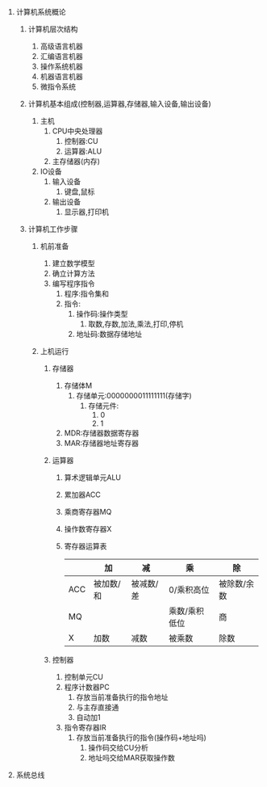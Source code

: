 1. 计算机系统概论
   1. 计算机层次结构
      1. 高级语言机器
      2. 汇编语言机器
      3. 操作系统机器
      4. 机器语言机器
      5. 微指令系统

   2. 计算机基本组成(控制器,运算器,存储器,输入设备,输出设备)
      1. 主机
         1. CPU中央处理器
            1. 控制器:CU
            2. 运算器:ALU
         2. 主存储器(内存)
      2. IO设备
         1. 输入设备
            1. 键盘,鼠标
         2. 输出设备
            1. 显示器,打印机

   3. 计算机工作步骤
      1. 机前准备
         1. 建立数学模型
         2. 确立计算方法
         3. 编写程序指令
            1. 程序:指令集和
            2. 指令:
               1. 操作码:操作类型
                  1. 取数,存数,加法,乘法,打印,停机
               2. 地址码:数据存储地址

      2. 上机运行
         1. 存储器
            1. 存储体M
               1. 存储单元:0000000011111111(存储字)
                  1. 存储元件:
                     1. 0
                     2. 1
            2. MDR:存储器数据寄存器
            3. MAR:存储器地址寄存器

         2. 运算器
            1. 算术逻辑单元ALU
            2. 累加器ACC
            3. 乘商寄存器MQ
            4. 操作数寄存器X
            5. 寄存器运算表

                |      | 加        | 减        | 乘            | 除          |
                | ---- | --------- | --------- | ------------- | ----------- |
                | ACC  | 被加数/和 | 被减数/差 | 0/乘积高位    | 被除数/余数 |
                | MQ   |           |           | 乘数/乘积低位 | 商          |
                | X    | 加数      | 减数      | 被乘数        | 除数        |

         3. 控制器

            1. 控制单元CU
            2. 程序计数器PC
               1. 存放当前准备执行的指令地址
               2. 与主存直接通
               3. 自动加1
            3. 指令寄存器IR
               1. 存放当前准备执行的指令(操作码+地址吗)
                  1. 操作码交给CU分析
                  2. 地址吗交给MAR获取操作数

2. 系统总线

​	

































































































































































































































































































































































































































































































































































































































































































































































































































































































































































































































































































































































































































































































































































































































































































































































































































































































































































































































































































































































































































































































































































































































































































































































































































































































































































































































































































































































































































































































































































































































































































































































































































































































































































































































































































































































































































































































































































































































































